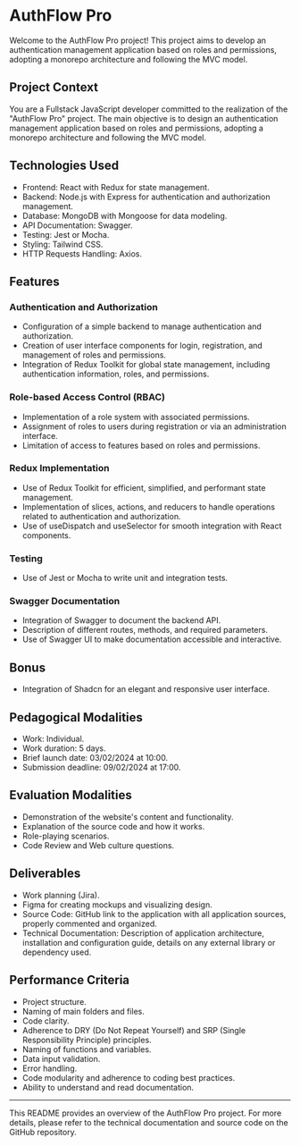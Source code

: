 # AuthFlow Pro

Welcome to the AuthFlow Pro project! This project aims to develop an authentication management application based on roles and permissions, adopting a monorepo architecture and following the MVC model.

## Project Context

You are a Fullstack JavaScript developer committed to the realization of the "AuthFlow Pro" project. The main objective is to design an authentication management application based on roles and permissions, adopting a monorepo architecture and following the MVC model.

## Technologies Used

- Frontend: React with Redux for state management.
- Backend: Node.js with Express for authentication and authorization management.
- Database: MongoDB with Mongoose for data modeling.
- API Documentation: Swagger.
- Testing: Jest or Mocha.
- Styling: Tailwind CSS.
- HTTP Requests Handling: Axios.

## Features

### Authentication and Authorization

- Configuration of a simple backend to manage authentication and authorization.
- Creation of user interface components for login, registration, and management of roles and permissions.
- Integration of Redux Toolkit for global state management, including authentication information, roles, and permissions.

### Role-based Access Control (RBAC)

- Implementation of a role system with associated permissions.
- Assignment of roles to users during registration or via an administration interface.
- Limitation of access to features based on roles and permissions.

### Redux Implementation

- Use of Redux Toolkit for efficient, simplified, and performant state management.
- Implementation of slices, actions, and reducers to handle operations related to authentication and authorization.
- Use of useDispatch and useSelector for smooth integration with React components.

### Testing

- Use of Jest or Mocha to write unit and integration tests.

### Swagger Documentation

- Integration of Swagger to document the backend API.
- Description of different routes, methods, and required parameters.
- Use of Swagger UI to make documentation accessible and interactive.

## Bonus

- Integration of Shadcn for an elegant and responsive user interface.

## Pedagogical Modalities

- Work: Individual.
- Work duration: 5 days.
- Brief launch date: 03/02/2024 at 10:00.
- Submission deadline: 09/02/2024 at 17:00.

## Evaluation Modalities

- Demonstration of the website's content and functionality.
- Explanation of the source code and how it works.
- Role-playing scenarios.
- Code Review and Web culture questions.

## Deliverables

- Work planning (Jira).
- Figma for creating mockups and visualizing design.
- Source Code: GitHub link to the application with all application sources, properly commented and organized.
- Technical Documentation: Description of application architecture, installation and configuration guide, details on any external library or dependency used.

## Performance Criteria

- Project structure.
- Naming of main folders and files.
- Code clarity.
- Adherence to DRY (Do Not Repeat Yourself) and SRP (Single Responsibility Principle) principles.
- Naming of functions and variables.
- Data input validation.
- Error handling.
- Code modularity and adherence to coding best practices.
- Ability to understand and read documentation.

---

This README provides an overview of the AuthFlow Pro project. For more details, please refer to the technical documentation and source code on the GitHub repository.
